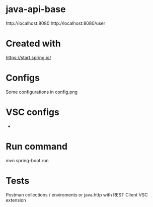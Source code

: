 # java-api-base
http://localhost:8080 
http://localhost:8080/user

# Created with
https://start.spring.io/

# Configs 
Some configurations in config.png

# VSC configs
-

# Run command
mvn spring-boot:run

# Tests
Postman collections / enviroments or java.http with REST Client VSC extension